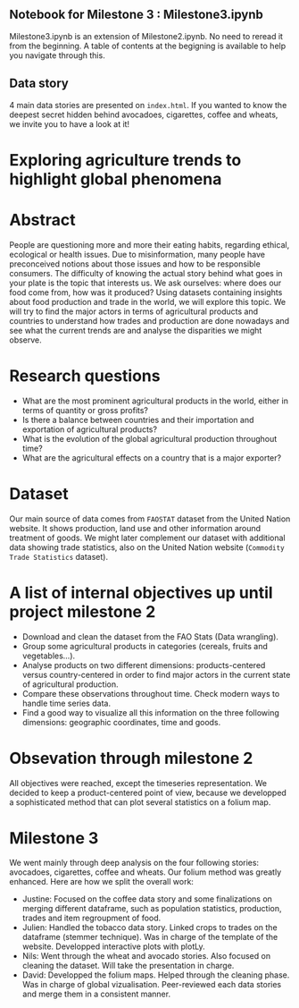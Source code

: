 ## Notebook for Milestone 3 : Milestone3.ipynb
Milestone3.ipynb is an extension of Milestone2.ipynb. No need to reread it from the beginning. A table of contents at the begigning is available to help you navigate through this.

## Data story
4 main data stories are presented on `index.html`. If you wanted to know the deepest secret hidden behind avocadoes, cigarettes, coffee and wheats, we invite you to have a look at it!

# Exploring agriculture trends to highlight global phenomena

# Abstract
People are questioning more and more their eating habits, regarding ethical, ecological or health issues. Due to misinformation, many people have preconceived notions about those issues and how to be responsible consumers. The difficulty of knowing the actual story behind what goes in your plate is the topic that interests us. We ask ourselves: where does our food come from,  how was it produced?
Using datasets containing insights about food production and trade in the world, we will explore this topic. We will try to find the major actors in terms of agricultural products and countries to understand how trades and production are done nowadays and see what the current trends are and analyse the disparities we might observe.

# Research questions
- What are the most prominent agricultural products in the world, either in terms of quantity or gross profits?
- Is there a balance between countries and their importation and exportation of agricultural products?
- What is the evolution of the global agricultural production throughout time?
- What are the agricultural effects on a country that is a major exporter?

# Dataset
Our main source of data comes from `FAOSTAT` dataset from the United Nation website. It shows production, land use and other information around treatment of goods. We might later complement our dataset with additional data showing trade statistics, also on the United Nation website (`Commodity Trade Statistics` dataset).

# A list of internal objectives up until project milestone 2
- Download and clean the dataset from the FAO Stats (Data wrangling).
- Group some agricultural products in categories (cereals, fruits and vegetables…).
- Analyse products on two different dimensions: products-centered versus country-centered in order to find major actors in the current state of agricultural production.
- Compare these observations throughout time. Check modern ways to handle time series data.
- Find a good way to visualize all this information on the three following dimensions: geographic coordinates, time and goods.

# Obsevation through milestone 2
All objectives were reached, except the timeseries representation. We decided to keep a product-centered point of view, because we developped a sophisticated method that can plot several statistics on a folium map.

# Milestone 3
We went mainly through deep analysis on the four following stories: avocadoes, cigarettes, coffee and wheats. Our folium method was greatly enhanced. Here are how we split the overall work:
- Justine: Focused on the coffee data story and some finalizations on merging different dataframe, such as population statistics, production, trades and item regroupment of food.
- Julien: Handled the tobacco data story. Linked crops to trades on the dataframe (stemmer technique). Was in charge of the template of the website. Developped interactive plots with plotLy.
- Nils: Went through the wheat and avocado stories. Also focused on cleaning the dataset. Will take the presentation in charge.
- David: Developped the folium maps. Helped through the cleaning phase. Was in charge of global vizualisation. Peer-reviewed each data stories and merge them in a consistent manner.
